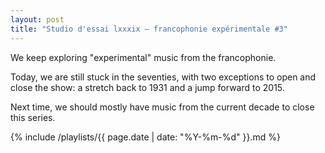 ```yaml
---
layout: post
title: "Studio d'essai lxxxix – francophonie expérimentale #3"
---
```


We keep exploring "experimental" music from the francophonie.

Today, we are still stuck in the seventies, with two exceptions to open and close the show: a stretch back to 1931 and a jump forward to 2015.

Next time, we should mostly have music from the current decade to close this series.

 {% include /playlists/{{ page.date | date: "%Y-%m-%d" }}.md %}
